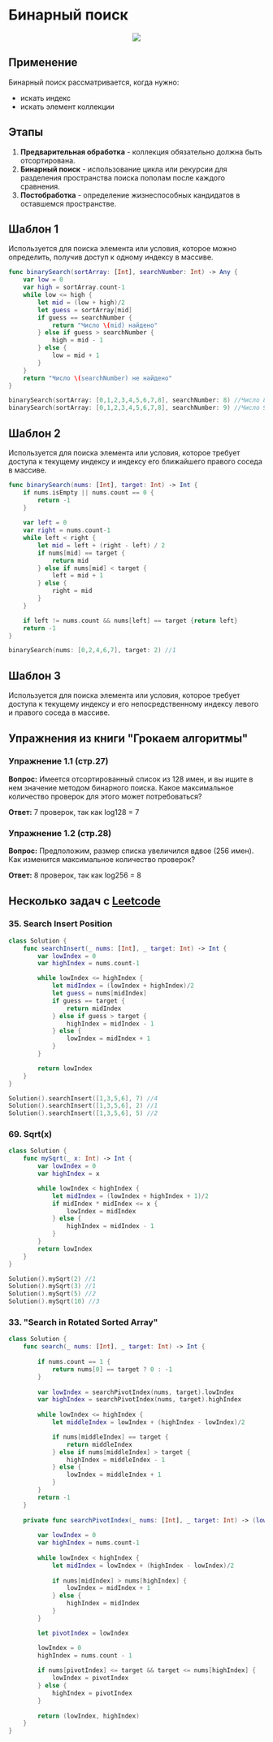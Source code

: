 #  Бинарный поиск

<p align="center">
<img src="https://github.com/PollyVern/ContentForRepositories/blob/18473c5c205a39c06d0d8f6af9cab21ffa8f3747/Algorithms/BinarySearchPicture.png">
</p>

## Применение
Бинарный поиск рассматривается, когда нужно:
* искать индекс
* искать элемент коллекции

## Этапы
1. __Предварительная обработка__ - коллекция обязательно должна быть отсортирована.
2. __Бинарный поиск__ - использование цикла или рекурсии для разделения пространства поиска пополам после каждого сравнения.
3. __Постобработка__ - определение жизнеспособных кандидатов в оставшемся пространстве.

## Шаблон 1
Используется для поиска элемента или условия, которое можно определить, получив доступ к одному индексу в массиве.

```SWIFT
func binarySearch(sortArray: [Int], searchNumber: Int) -> Any {
    var low = 0
    var high = sortArray.count-1
    while low <= high {
        let mid = (low + high)/2
        let guess = sortArray[mid]
        if guess == searchNumber {
            return "Число \(mid) найдено"
        } else if guess > searchNumber {
            high = mid - 1
        } else {
            low = mid + 1
        }
    }
    return "Число \(searchNumber) не найдено"
}

binarySearch(sortArray: [0,1,2,3,4,5,6,7,8], searchNumber: 8) //Число 8 найдено
binarySearch(sortArray: [0,1,2,3,4,5,6,7,8], searchNumber: 9) //Число 9 не найдено
```

## Шаблон 2
Используется для поиска элемента или условия, которое требует доступа к текущему индексу и индексу его ближайшего правого соседа в массиве.
```SWIFT
func binarySearch(nums: [Int], target: Int) -> Int {
    if nums.isEmpty || nums.count == 0 {
        return -1
    }
    
    var left = 0
    var right = nums.count-1
    while left < right {
        let mid = left + (right - left) / 2
        if nums[mid] == target {
            return mid
        } else if nums[mid] < target {
            left = mid + 1
        } else {
            right = mid
        }
    }

    if left != nums.count && nums[left] == target {return left}
    return -1
}

binarySearch(nums: [0,2,4,6,7], target: 2) //1
```

## Шаблон 3
Используется для поиска элемента или условия, которое требует доступа к текущему индексу и его непосредственному индексу левого и правого соседа в массиве.

## Упражнения из книги "Грокаем алгоритмы"
### Упражнение 1.1 (стр.27)
__Вопрос:__ Имеется отсортированный список из 128 имен, и вы ищите в нем значение методом бинарного поиска. Какое максимальное количество проверок для этого может потребоваться?

__Ответ:__ 7 проверок, так как log128 = 7

### Упражнение 1.2 (стр.28)
__Вопрос:__ Предположим, размер списка увеличился вдвое (256 имен). Как изменится максимальное количество проверок?

__Ответ:__ 8 проверок, так как log256 = 8



## Несколько задач с [Leetcode](https://leetcode.com/PollyVern/)

### 35. Search Insert Position 
```SWIFT
class Solution {
    func searchInsert(_ nums: [Int], _ target: Int) -> Int {
        var lowIndex = 0
        var highIndex = nums.count-1

        while lowIndex <= highIndex {
            let midIndex = (lowIndex + highIndex)/2
            let guess = nums[midIndex]
            if guess == target {
                return midIndex
            } else if guess > target {
                highIndex = midIndex - 1
            } else {
                lowIndex = midIndex + 1
            }
        }

        return lowIndex
    }
}

Solution().searchInsert([1,3,5,6], 7) //4
Solution().searchInsert([1,3,5,6], 2) //1
Solution().searchInsert([1,3,5,6], 5) //2
```
### 69. Sqrt(x)
```SWIFT
class Solution {
    func mySqrt(_ x: Int) -> Int {
        var lowIndex = 0
        var highIndex = x

        while lowIndex < highIndex {
            let midIndex = (lowIndex + highIndex + 1)/2
            if midIndex * midIndex <= x {
                lowIndex = midIndex
            } else {
                highIndex = midIndex - 1
            }
        }
        return lowIndex
    }
}

Solution().mySqrt(2) //1
Solution().mySqrt(3) //1
Solution().mySqrt(5) //2
Solution().mySqrt(10) //3
```
### 33. "Search in Rotated Sorted Array"
```SWIFT
class Solution {
    func search(_ nums: [Int], _ target: Int) -> Int {
        
        if nums.count == 1 {
            return nums[0] == target ? 0 : -1
        }
        
        var lowIndex = searchPivotIndex(nums, target).lowIndex
        var highIndex = searchPivotIndex(nums, target).highIndex
                
        while lowIndex <= highIndex {
            let middleIndex = lowIndex + (highIndex - lowIndex)/2

            if nums[middleIndex] == target {
                return middleIndex
            } else if nums[middleIndex] > target {
                highIndex = middleIndex - 1
            } else {
                lowIndex = middleIndex + 1
            }
        }
        return -1
    }
    
    private func searchPivotIndex(_ nums: [Int], _ target: Int) -> (lowIndex: Int, highIndex: Int) {
        
        var lowIndex = 0
        var highIndex = nums.count-1
        
        while lowIndex < highIndex {
            let midIndex = lowIndex + (highIndex - lowIndex)/2
            
            if nums[midIndex] > nums[highIndex] {
                lowIndex = midIndex + 1
            } else {
                highIndex = midIndex
            }
        }

        let pivotIndex = lowIndex

        lowIndex = 0
        highIndex = nums.count - 1
        
        if nums[pivotIndex] <= target && target <= nums[highIndex] {
            lowIndex = pivotIndex
        } else {
            highIndex = pivotIndex
        }
        
        return (lowIndex, highIndex)
    }
}

```
